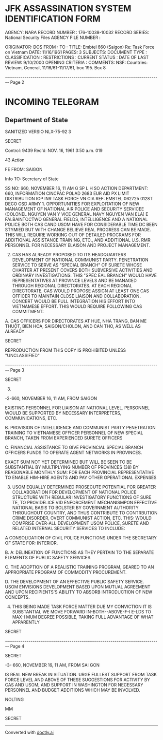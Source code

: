 # JFK ASSASSINATION SYSTEM IDENTIFICATION FORM

AGENCY: NARA
RECORD NUMBER : 176-10038-10032
RECORD SERIES: National Security Files
AGENCY FILE NUMBER :

ORIGINATOR: DOS
FROM :
TO :
TITLE: Embtel 660 (Saigon) Re: Task Force on Vietnam
DATE: 11/16/1961
PAGES: 3
SUBJECTS:
DOCUMENT TYPE :
CLASSIFICATION :
RESTRICTIONS :
CURRENT STATUS :
DATE OF LAST REVIEW: 9/10/2000
OPENING CRITERIA :
COMMENTS: NSF: Countries: Vietnam, General, 11/16/61-11/17/61, box 195. Box 8


-------------------------------------------------------------------------------- Page 2

# INCOMING TELEGRAM

## Department of State

SANITIZED VERSIO
NLX-75-92 3

SECRET

Control: 9439
Rec'd: NOV. 16, 1961 3:50 a.m. 019

43 Action

FE FROM: SAIGON

Info TO: Secretary of State

SS NO: 660, NOVEMBER 16, 11 AM
G
SP
L
H
SO ACTION DEPARTMENT: 660, INFORMATION CINCPAC POLAD 2683
EUR
AID
PX LIMIT DISTRIBUTION
IOP
INR TASK FORCE VN
CIA REF: EMBTEL 062725 0128T DECO
OSD
ARMY 1. OPPORTUNITIES FOR EXPLOITATION OF NEW MANAGEMENT OF NATIONAL
AIR POLICE AND SECURITY SERVICEE (COLONEL NGUYEN VAN Y VICE GENERAL
NAVY NGUYEN VAN ELA) E FALBAINTOCTWO GENERAL FIELDS, INTELLIGENCE AND
A NATIONAL POLICE BOTH CAS CAND USOM HAVE FOR CONSIDERABLE TIME
DC BEEN STYMIED BUT WITH CHANGE BELIEVE REAL PROGRESS CAN BE
MADE. THIS WILL REQUIRE WORKING OUT OF DETAILED PROGRAMS FOR
ADDITIONAL ASSISTANCE TRAINING, ETC., AND ADDITIONAL U.S.
RMR PERSONNEL FOR NECESSARY ELAISON AND PROJECT MANAGEMENT.

2. CAS HAS ALREADY PROPOSED TO ITS HEADQUARTERS DEVELOPMENT OF
   NATIONAL COMMUNIST PARTY. PENETRATION SERVICE TO SERVE AS
   "SPECIAL BRANCH" OF SURETE WHOSE CHARTER AT PRESENT COVERS
   BOTH SUBVERSIVE ACTIVITIES AND ORDINARY INVESTIGATIONS.
   THIS "SPEC EAL BRANCH" WOULD HAVE REPRESENTATIVES AT PROVINCE
   LEVELS AND BE MANAGED THROUGH REGIONAL DIRECTORATES. AT EACH
   REGIONAL DIRECTORATE, CAS WOULD PROPOSE ASSIGN AT LEAST ONE
   CAS OFFICER TO MAINTAIN CLOSE LIAISON AND COLLABORATION.
   CONCERT WOULD BE FULL INTEGRATION HIS EFFORT INTO
   VIETNAMESE EFFORT. THIS WOULD REQUIRE FOLLOWING CAS COMMITMENT:

A. CAS OFFICERS FOR DIRECTORATES AT HUE, NHA TRANG, BAN ME
THUỘT, BIEN HOA, SAIGON/CHOLON, AND CAN THO, AS WELL AS ALREADY

SECRET

REPRODUCTION FROM THIS COPY IS
PROHIBITED UNLESS "UNCLASSIFIED"


-------------------------------------------------------------------------------- Page 3

SECRET

3. 
-2-660, NOVEMBER 16, 11 AM, FROM SAIGON

EXISTING PERSONNEL FOR LIAISON AT NATIONAL LEVEL. PERSONNEL
WOULD BE SUPPORTED BY NECESSARY INTERPRETERS, COMMUNICATIONS, ETC.

B. PROVISION OF INTELLIGENCE AND COMMUNIST PARTY PENETRATION
TRAINING TO VIETNAMESE OFFICER PERSONNEL OF NEW SPECIAL BRANCH,
TAKEN FROM EXPERIENCED SURETE OFFICERS

C. FINANCIAL ASSISTANCE TO GIVE PROVINCIAL SPECIAL BRANCH
OFFICERS FUNDS TO OPERATE AGENT NETWORKS IN PROVINCES.

EXACT SUM NOT YET DETERMINED BUT WILL BE SEEN TO BE SUBSTANTIAL
BY MULTIPLYING NUMBER OF PROVINCES (38) BY REASONABLE MONTHLY
SUM: FOR EACH PROVINCIAL REPRESENTATIVE TO ENABLE HIM-HIRE
AGENTS AND PAY OTHER OPERATIONAL EXPENSES

3. USOM EQUALLY DETERMINED PROSECUTE POTENTIAL FOR GREATER
   COLLABORATION FOR DEVELOPMENT OF NATIONAL POLICE STRUCTURE WITH
   REGULAR INVESTIGATORY FUNCTIONS OF SURE TE, TO PROVIDELICE VID
   ENFORCEMENT MECHANISMPON EFFECTIVE NATIONAL BASIS TO BOLSTER BY
   GOVERNMENT AUTHORITY THROUGHOUT COUNTRY, AND THUS CONTRIBUTE
   TO CONTRBUTION CRIME DISORDER, OVERT COMMUNIST ACTION, ETC.
   THIS: WOULD COMPRISE OVER-ALL DEVELOPMENT USOM POLICE, SURETE AND
   RELATED INTERNAL SECURITY SERVICES TO INCLUDE:

A CONSOLIDATION OF CIVIL POLICE FUNCTIONS UNDER THE SECRETARY
OF STATE FOR: INTERIOR.

B. A: DELINEATION OF FUNCTIONS AS THEY PERTAIN TO THE SEPARATE
ELEMENTS OF PUBLIC SAFETY SERVICES.

C. THE ADOPTION OF A REALISTIC TRAINING PROGRAM, GEARED
TO AN APPROPRIATE PROGRAM OF COMMODITY PROCUREMENT.

D. THE DEVELOPMENT OF AN EFFECTIVE PUBLIC SAFETY SERVICE.
USOM ENVISIONS DEVELOPMENT BASED UPON MUTUAL AGREEMENT AND
UPON RECIPIENTS'S ABILITY TO ABSORB INTRODUCTION OF NEW
CONCEPTS.

4. THIS BEING MADE TASK FORCE MATTER DUE MY CONVICTION IT IS
   SUBSTANTIAL WE MOVE FORWARD IN-BOTH--ABOVE-F-I E-LDS TO MAX-I MUM
   DEGREE POSSIBLE, TAKING FULL ADVANTAGE OF WHAT APPARENTLY

SECRET


-------------------------------------------------------------------------------- Page 4

SECRET

-3- 660, NOVEMBER 16, 11 AM, FROM SAI GON

IS REAL NEW BREAK IN SITUATION. URGE FULLEST SUPPORT FROM TASK
FORCE LEVEL AND ABOVE OF THESE SUGGESTIONS FOR ACTIVITY BY
CAS AND USOM, AND SUPPORT IN WASHINGTON FOR NECESSARY PERSONNEL
AND BUDGET ADDITIONS WHICH MAY BE INVOLVED.

NOLTING

MM

SECRET


---
Converted with [doctly.ai](https://doctly.ai)